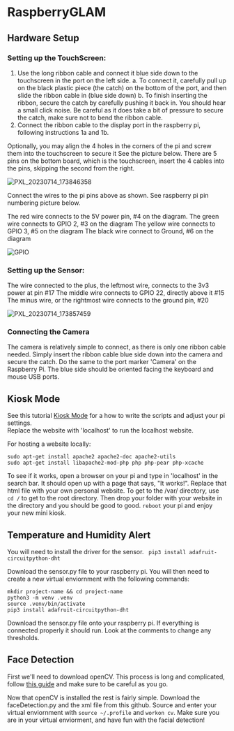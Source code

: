 # RaspberryGLAM


##  Hardware Setup
###  Setting up the TouchScreen:
1.  Use the long ribbon cable and connect it blue side down to the touchscreen in the port on the left side.
    a. To connect it, carefully pull up on the black plastic piece (the catch) on the bottom of the port, and then slide the ribbon cable in (blue side down)
    b. To finish inserting the ribbon, secure the catch by carefully pushing it back in.  You should hear a small click noise.  Be careful as it does take a bit of pressure to secure the catch, make sure not to bend the ribbon cable.
2.  Connect the ribbon cable to the display port in the raspberry pi, following instructions 1a and 1b. 

Optionally, you may align the 4 holes in the corners of the pi and screw them into the touchscreen to secure it
See the picture below.  There are 5 pins on the bottom board, which is the touchscreen, insert the 4 cables into the pins, skipping the second from the right.  

![PXL_20230714_173846358](https://github.com/tiffanymeow/raspberryGLAM/assets/57841282/49669860-83ae-44ae-ab47-991ba0255fbd)

Connect the wires to the pi pins above as shown.  See raspberry pi pin numbering picture below.

The red wire connects to the 5V power pin, #4 on the diagram. 
The green wire connects to GPIO 2, #3 on the diagram
The yellow wire connects to GPIO 3, #5 on the diagram
The black wire connect to Ground, #6 on the diagram

![GPIO](https://github.com/tiffanymeow/raspberryGLAM/assets/57841282/c5a65f32-be13-4ea4-b2ac-a8d1d0bfe7ce)

###  Setting up the Sensor:
The wire connected to the plus, the leftmost wire, connects to the 3v3 power at pin #17
The middle wire connects to GPIO 22, directly above it #15
The minus wire, or the rightmost wire connects to the ground pin, #20

![PXL_20230714_173857459](https://github.com/tiffanymeow/raspberryGLAM/assets/57841282/13aca788-d7ba-48fb-bd81-328bd749870b)

###  Connecting the Camera

The camera is relatively simple to connect, as there is only one ribbon cable needed.  Simply insert the ribbon cable blue side down into the camera and secure the catch.  Do the same to the port marker 'Camera' on the Raspberry Pi.  The blue side should be oriented facing the keyboard and mouse USB ports.  

##  Kiosk Mode

See this tutorial [Kiosk Mode](https://pimylifeup.com/raspberry-pi-kiosk/) for a how to write the scripts and adjust your pi settings.  
Replace the website with 'localhost' to run the localhost website.  

For hosting a website locally:
``` 
sudo apt-get install apache2 apache2-doc apache2-utils
sudo apt-get install libapache2-mod-php php php-pear php-xcache 
```
To see if it works, open a browser on your pi and type in 'localhost' in the search bar.  It should open up with a page that says, "It works!".  Replace that html file with your own personal website.  To get to the /var/ directory, use ``` cd / ``` to get to the root directory.  Then drop your folder with your website in the directory and you should be good to good.  ``` reboot ``` your pi and enjoy your new mini kiosk. 

##  Temperature and Humidity Alert
You will need to install the driver for the sensor.
``` pip3 install adafruit-circuitpython-dht```

Download the sensor.py file to your raspberry pi.  You will then need to create a new virtual enviornment with the following commands:

```
mkdir project-name && cd project-name
python3 -m venv .venv
source .venv/bin/activate
pip3 install adafruit-circuitpython-dht

```
Download the sensor.py file onto your raspberry pi.  If everything is connected properly it should run.  Look at the comments to change any thresholds.

## Face Detection

First we'll need to download openCV.  This process is long and complicated, follow [this guide](https://pyimagesearch.com/2017/09/04/raspbian-stretch-install-opencv-3-python-on-your-raspberry-pi/) and make sure to be careful as you go. 

Now that openCV is installed the rest is fairly simple.  Download the faceDetection.py and the xml file from this github.  Source and enter your virtual enviornment with ``` source ~/.profile ``` and ``` workon cv ```.  Make sure you are in your virtual enviorment, and have fun with the facial detection!
